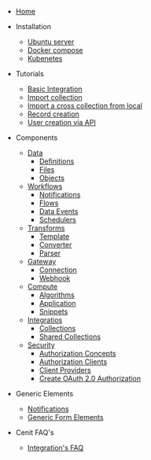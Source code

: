 -  [Home](/)

- Installation
  - [Ubuntu server](ubuntu_server.md)
  - [Docker compose](docker_compose.md)
  - [Kubenetes](kubernetes.md)

- Tutorials
  - [Basic Integration](generic_view.md)
  - [Import collection](import_collection.md)
  - [Import a cross collection from local](importing_cross_collection_on_cenit_local.md)
  - [Record creation](record_creation.md)
  - [User creation via API](user_creation_by_api.md)

- Components
  - [Data](data.md)
    - [Definitions](definitions.md)
    - [Files](file.md)
    - [Objects](object.md)
  - [Workflows](workflow.md)
    - [Notifications](notification.md)
    - [Flows](flow.md)
    - [Data Events](data_event.md)
    - [Schedulers](scheduler.md)
  - [Transforms](transformation.md)
    - [Template](template.md)
    - [Converter](converter.md)
    - [Parser](parser.md)
  - [Gateway](gateway.md)
    - [Connection](connection.md)
    - [Webhook](webhook.md)
  - [Compute](compute.md)
    - [Algorithms](algorithms.md)
    - [Application](application.md)
    - [Snippets](snippets.md)
  - [Integratios](integration.md)
    - [Collections](collection.md)
    - [Shared Collections](shared_collection.md)
  - [Security](security.md)
    - [Authorization Concepts](authorization.md)
    - [Authorization Clients](client.md)
    - [Client Providers](provider.md)
    - [Create OAuth 2.0 Authorization](auth_oauth_2.md)

- Generic Elements
  - [Notifications](notifications.md)
  - [Generic Form Elements](generic_action_form.md)

- Cenit FAQ's
  - [Integration's FAQ](integrations_faqs.md)
  
